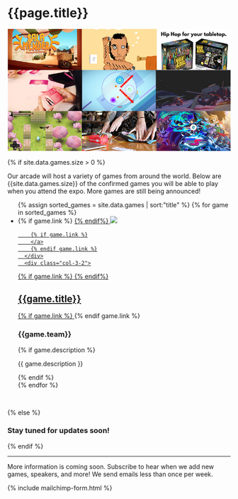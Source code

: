 # {{page.title}}


<p align="center"><img src="/assets/images/games/2019/games_header.jpg"/></p>


{% if site.data.games.size > 0 %}

Our arcade will host a variety of games from around the world. Below are {{site.data.games.size}} of the confirmed games you will be able to play when you attend the expo. More games are still being announced!


  <ul class="list-unstyled">
    {% assign sorted_games = site.data.games | sort:"title" %}
    {% for game in sorted_games %}
    <li class="list-data col-container">
      <div class="col-3">
{% if game.link %}
	  <a href="{{game.link}}" target="_blank">
  {% endif%}      
		<img src="/assets/images/games/2019/{{game.image}}" class="list-data-photo">
        
		{% if game.link %}
		</a>
		{% endif game.link %}
      </div>
      <div class="col-3-2">
{% if game.link %}
	  <a href="{{game.link}}" target="_blank">
  {% endif%} 
          <h2 class="list-data-title">{{game.title}}</h2>
		  {% if game.link %}
        </a>
		{% endif game.link %}
        <h3 class="list-data-title">{{game.team}}</h3>
        {% if game.description %}
        <p class="list-data-description text-smaller">{{ game.description }}</p>
        {% endif %}
      </div>
    </li>
    {% endfor %}
  </ul>
  <br>

{% else %}

### Stay tuned for updates soon!

{% endif %}
<!--
# Vendor tables

We will have tables available for companies that are interested hiring game developers of color and/or sharing their products with our unique demographic. Contact us at gdocexpo@gmail.com to learn more about pricing.

Want to do more? [Sponsor the event.](/sponsor)

{% if site.data.booths.size > 0 %}
  <ul class="list-unstyled">
    {% assign sorted_booths = site.data.booths | sort:"name" %}
    {% for booth in sorted_booths %}
    <li class="list-data col-container">
      <div class="col-3">
        <a href="{{booth.link}}" target="_blank">
          <img src="/assets/images/sponsors/2019/{{booth.image}}" class="list-data-photo">
        </a>
      </div>
      <div class="col-3-2">
        <a href="{{booth.link}}" target="_blank">
          <h2 class="list-data-title">{{booth.name}}</h2>
        </a>
        {% if booth.description %}
        <p class="list-data-description text-smaller">{{ booth.description }}</p>
        {% endif %}
      </div>
    </li>
    {% endfor %}
  </ul>
 
{% endif %}
-->
----

More information is coming soon. Subscribe to hear when we add new games, speakers, and more! We send emails less than once per week.

{% include mailchimp-form.html %}
